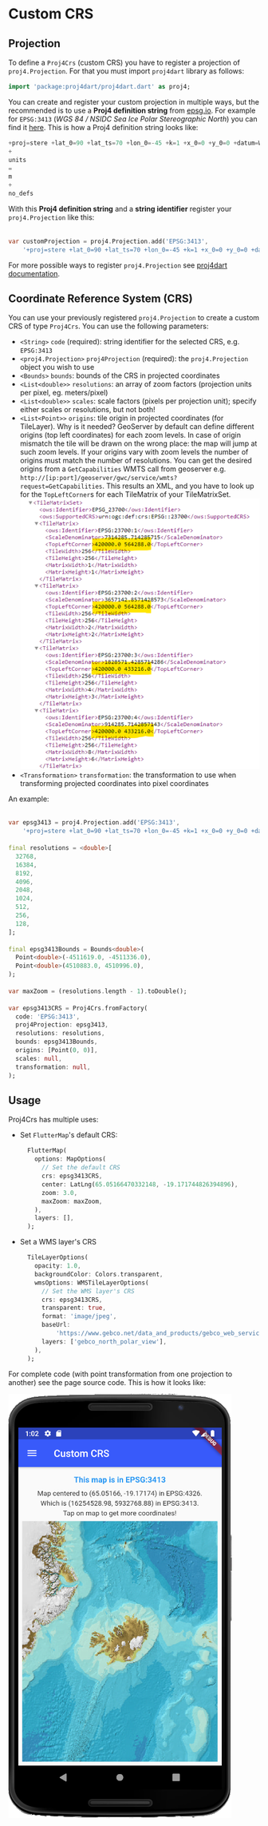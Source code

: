# Custom CRS

## Projection

To define a `Proj4Crs` (custom CRS) you have to register a projection of `proj4.Projection`. For
that you must import `proj4dart` library as follows:

```dart
import 'package:proj4dart/proj4dart.dart' as proj4;
```

You can create and register your custom projection in multiple ways, but the recommended is to use
a **Proj4 definition string** from [epsg.io](https://epsg.io). For example for `EPSG:3413` (_WGS 84
/ NSIDC Sea Ice Polar Stereographic North_) you can find it [here](https://epsg.io/3413.proj4). This
is how a Proj4 definition string looks like:

```dart
+proj=stere +lat_0=90 +lat_ts=70 +lon_0=-45 +k=1 +x_0=0 +y_0=0 +datum=WGS84
+
units
=
m
+
no_defs
```

With this **Proj4 definition string** and a **string identifier** register your `proj4.Projection`
like this:

```dart

var customProjection = proj4.Projection.add('EPSG:3413',
    '+proj=stere +lat_0=90 +lat_ts=70 +lon_0=-45 +k=1 +x_0=0 +y_0=0 +datum=WGS84 +units=m +no_defs');
```

For more possible ways to register `proj4.Projection`
see [proj4dart documentation](https://github.com/maRci002/proj4dart).

## Coordinate Reference System (CRS)

You can use your previously registered `proj4.Projection` to create a custom CRS of type `Proj4Crs`.
You can use the following parameters:

- `<String>` `code` (required): string identifier for the selected CRS, e.g. `EPSG:3413`
- `<proj4.Projection>` `proj4Projection` (required): the `proj4.Projection` object you wish to use
- `<Bounds>` `bounds`: bounds of the CRS in projected coordinates
- `<List<double>>` `resolutions`: an array of zoom factors (projection units per pixel, eg.
  meters/pixel)
- `<List<double>>` `scales`: scale factors (pixels per projection unit); specify either scales or
  resolutions, but not both!
- `<List<Point>>` `origins`: tile origin in projected coordinates (for TileLayer). Why is it needed?
  GeoServer by default can define different origins (top left coordinates) for each zoom levels. In
  case of origin mismatch the tile will be drawn on the wrong place: the map will jump at such zoom
  levels. If your origins vary with zoom levels the number of origins must match the number of
  resolutions. You can get the desired origins from a `GetCapabilities` WMTS call from geoserver
  e.g. `http://[ip:port]/geoserver/gwc/service/wmts?request=GetCapabilities`. This results an XML,
  and you have to look up for the `TopLeftCorner`s for each TileMatrix of your TileMatrixSet.  
  ![Tile Origins](./origins.png)
- `<Transformation>` `transformation`: the transformation to use when transforming projected
  coordinates into pixel coordinates

An example:

```dart

var epsg3413 = proj4.Projection.add('EPSG:3413',
    '+proj=stere +lat_0=90 +lat_ts=70 +lon_0=-45 +k=1 +x_0=0 +y_0=0 +datum=WGS84 +units=m +no_defs');

final resolutions = <double>[
  32768,
  16384,
  8192,
  4096,
  2048,
  1024,
  512,
  256,
  128,
];

final epsg3413Bounds = Bounds<double>(
  Point<double>(-4511619.0, -4511336.0),
  Point<double>(4510883.0, 4510996.0),
);

var maxZoom = (resolutions.length - 1).toDouble();

var epsg3413CRS = Proj4Crs.fromFactory(
  code: 'EPSG:3413',
  proj4Projection: epsg3413,
  resolutions: resolutions,
  bounds: epsg3413Bounds,
  origins: [Point(0, 0)],
  scales: null,
  transformation: null,
);
```

## Usage

Proj4Crs has multiple uses:

- Set `FlutterMap`'s default CRS:

  ```dart
    FlutterMap(
      options: MapOptions(
        // Set the default CRS
        crs: epsg3413CRS,
        center: LatLng(65.05166470332148, -19.171744826394896),
        zoom: 3.0,
        maxZoom: maxZoom,
      ),
      layers: [],
    );
  ```

- Set a WMS layer's CRS

  ```dart
    TileLayerOptions(
      opacity: 1.0,
      backgroundColor: Colors.transparent,
      wmsOptions: WMSTileLayerOptions(
        // Set the WMS layer's CRS
        crs: epsg3413CRS,
        transparent: true,
        format: 'image/jpeg',
        baseUrl:
            'https://www.gebco.net/data_and_products/gebco_web_services/north_polar_view_wms/mapserv?',
        layers: ['gebco_north_polar_view'],
      ),
    );
  ```

For complete code (with point transformation from one projection to another) see the page source
code. This is how it looks like:

![Custom CRS](./custom_crs.png)
